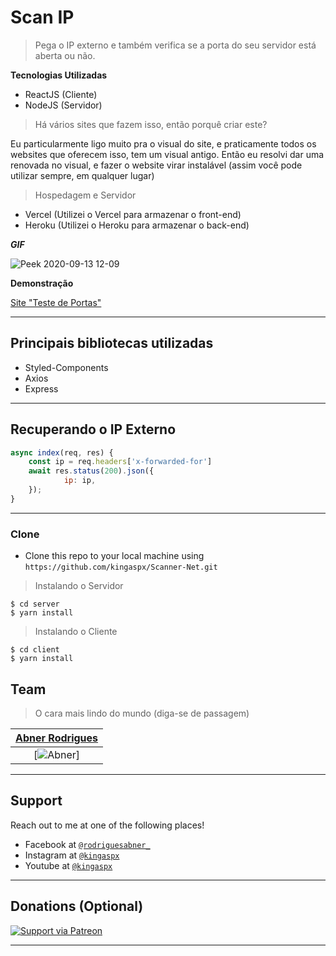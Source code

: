 # Scan IP

> Pega o IP externo e também verifica se a porta do seu servidor está aberta ou não.

**Tecnologias Utilizadas**

- ReactJS (Cliente)
- NodeJS (Servidor)


> Há vários sites que fazem isso, então porquê criar este?

Eu particularmente ligo muito pra o visual do site, e praticamente todos os websites que oferecem isso, tem um visual antigo. Então eu resolvi dar uma renovada no visual, e fazer o website virar instalável (assim você pode utilizar sempre, em qualquer lugar)


> Hospedagem e Servidor

- Vercel (Utilizei o Vercel para armazenar o front-end)
- Heroku (Utilizei o Heroku para armazenar o back-end)

***GIF***

![Peek 2020-09-13 12-09](https://user-images.githubusercontent.com/40338524/93024486-47cdec80-f5cd-11ea-934d-7b371e382fed.gif)

**Demonstração**

[Site "Teste de Portas"](http://teste-porta.vercel.app/)

---

## Principais bibliotecas utilizadas

- Styled-Components
- Axios
- Express

---

## Recuperando o IP Externo

```javascript
async index(req, res) {
    const ip = req.headers['x-forwarded-for']
    await res.status(200).json({
            ip: ip,
    });
}
```

---

### Clone

- Clone this repo to your local machine using `https://github.com/kingaspx/Scanner-Net.git`

> Instalando o Servidor

```shell
$ cd server
$ yarn install
```

> Instalando o Cliente

```shell
$ cd client
$ yarn install
```

## Team

> O cara mais lindo do mundo (diga-se de passagem)

| <a href="http://youtube.com/c/kingaspx" target="_blank">**Abner Rodrigues**</a> |
| :---: |
| [![Abner](https://user-images.githubusercontent.com/40338524/93024738-edce2680-f5ce-11ea-9794-5011cf659bab.png)]|

---

## Support

Reach out to me at one of the following places!

- Facebook at <a href="http://instagram.com/kingaspx" target="_blank">`@rodriguesabner_`</a>
- Instagram at <a href="http://instagram.com/rodriguesabner_" target="_blank">`@kingaspx`</a>
- Youtube at <a href="http://youtube.com/c/kingaspx" target="_blank">`@kingaspx`</a>

---

## Donations (Optional)
[![Support via Patreon](https://cloakandmeeple.files.wordpress.com/2017/06/become_a_patron_button3x.png?w=200)](https://www.patreon.com/bePatron?u=42288653)

---